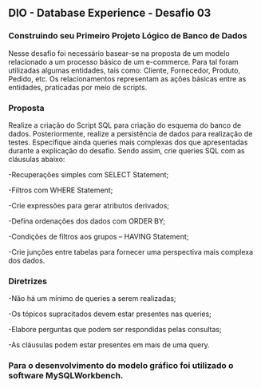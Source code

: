 ## DIO - Database Experience - Desafio 03

### Construindo seu Primeiro Projeto Lógico de Banco de Dados

Nesse desafio foi necessário basear-se na proposta de um modelo relacionado a um processo básico de um e-commerce. Para tal foram utilizadas algumas entidades, tais como: Cliente, Fornecedor, Produto, Pedido, etc. Os relacionamentos representam as ações básicas entre as entidades, praticadas por meio de scripts.

### Proposta
Realize a criação do Script SQL para criação do esquema do banco de dados. Posteriormente, realize a persistência de dados para realização de testes. Especifique ainda queries mais complexas dos que apresentadas durante a explicação do desafio. Sendo assim, crie queries SQL com as cláusulas abaixo:

-Recuperações simples com SELECT Statement;

-Filtros com WHERE Statement;

-Crie expressões para gerar atributos derivados;

-Defina ordenações dos dados com ORDER BY;

-Condições de filtros aos grupos – HAVING Statement;

-Crie junções entre tabelas para fornecer uma perspectiva mais complexa dos dados.

### Diretrizes

-Não há um mínimo de queries a serem realizadas;

-Os tópicos supracitados devem estar presentes nas queries;

-Elabore perguntas que podem ser respondidas pelas consultas;

-As cláusulas podem estar presentes em mais de uma query.

### Para o desenvolvimento do modelo gráfico foi utilizado o software MySQLWorkbench.
